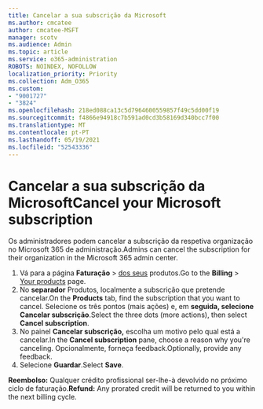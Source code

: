 ```yaml
---
title: Cancelar a sua subscrição da Microsoft
ms.author: cmcatee
author: cmcatee-MSFT
manager: scotv
ms.audience: Admin
ms.topic: article
ms.service: o365-administration
ROBOTS: NOINDEX, NOFOLLOW
localization_priority: Priority
ms.collection: Adm_O365
ms.custom:
- "9001727"
- "3824"
ms.openlocfilehash: 218ed088ca13c5d7964600559857f49c5dd00f19
ms.sourcegitcommit: f4866e94918c7b591ad0cd3b58169d340bcc7f00
ms.translationtype: MT
ms.contentlocale: pt-PT
ms.lasthandoff: 05/19/2021
ms.locfileid: "52543336"
---
```

# <a name="cancel-your-microsoft-subscription"></a><span data-ttu-id="2d358-102">Cancelar a sua subscrição da Microsoft</span><span class="sxs-lookup"><span data-stu-id="2d358-102">Cancel your Microsoft subscription</span></span>

<span data-ttu-id="2d358-103">Os administradores podem cancelar a subscrição da respetiva organização no Microsoft 365 de administração.</span><span class="sxs-lookup"><span data-stu-id="2d358-103">Admins can cancel the subscription for their organization in the Microsoft 365 admin center.</span></span>

1. <span data-ttu-id="2d358-104">Vá para a página **Faturação** \> [dos seus](https://go.microsoft.com/fwlink/p/?linkid=842054) produtos.</span><span class="sxs-lookup"><span data-stu-id="2d358-104">Go to the **Billing** \> [Your products](https://go.microsoft.com/fwlink/p/?linkid=842054) page.</span></span>
2. <span data-ttu-id="2d358-105">No **separador** Produtos, localmente a subscrição que pretende cancelar.</span><span class="sxs-lookup"><span data-stu-id="2d358-105">On the **Products** tab, find the subscription that you want to cancel.</span></span> <span data-ttu-id="2d358-106">Selecione os três pontos (mais ações) e, em **seguida, selecione Cancelar subscrição**.</span><span class="sxs-lookup"><span data-stu-id="2d358-106">Select the three dots (more actions), then select **Cancel subscription**.</span></span>
3. <span data-ttu-id="2d358-107">No painel **Cancelar subscrição,** escolha um motivo pelo qual está a cancelar.</span><span class="sxs-lookup"><span data-stu-id="2d358-107">In the **Cancel subscription** pane, choose a reason why you're canceling.</span></span> <span data-ttu-id="2d358-108">Opcionalmente, forneça feedback.</span><span class="sxs-lookup"><span data-stu-id="2d358-108">Optionally, provide any feedback.</span></span>
4. <span data-ttu-id="2d358-109">Selecione **Guardar**.</span><span class="sxs-lookup"><span data-stu-id="2d358-109">Select **Save**.</span></span>

<span data-ttu-id="2d358-110">**Reembolso:** Qualquer crédito profissional ser-lhe-à devolvido no próximo ciclo de faturação.</span><span class="sxs-lookup"><span data-stu-id="2d358-110">**Refund:** Any prorated credit will be returned to you within the next billing cycle.</span></span>